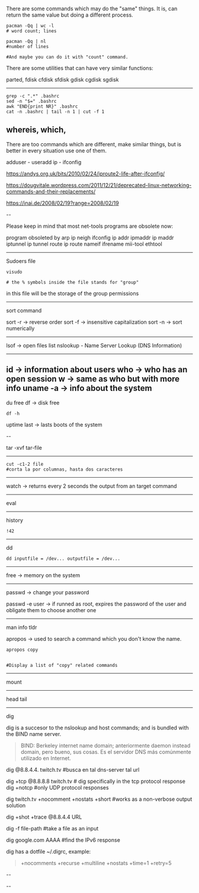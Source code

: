 There are some commands which may do the "same" things. It is,  can return the same value but doing a different process.

```
pacman -Qq | wc -l
# word count; lines

pacman -Qq | nl
#number of lines

#And maybe you can do it with "count" command.

```

There are some utilities that can have very similar functions:

parted,
fdisk cfdisk sfdisk
gdisk cgdisk sgdisk

---

```
grep -c ".*" .bashrc
sed -n "$=" .bashrc
awk "END{print NR}" .bashrc
cat -n .bashrc | tail -n 1 | cut -f 1
```

whereis, which,
---


There are too commands which are different, make similar things, but is better in every situation use one of them.

adduser - useradd
ip - ifconfig

https://andys.org.uk/bits/2010/02/24/iproute2-life-after-ifconfig/

https://dougvitale.wordpress.com/2011/12/21/deprecated-linux-networking-commands-and-their-replacements/

https://inai.de/2008/02/19?range=2008/02/19

--

Please keep in mind that most net-tools programs are obsolete now:

program   obsoleted by
arp       ip neigh
ifconfig  ip addr
ipmaddr   ip maddr
iptunnel  ip tunnel
route     ip route
nameif    ifrename
mii-tool  ethtool
 

---
Sudoers file

```
visudo

# the % symbols inside the file stands for "group"
```

in this file will be the storage of the group permissions

----------

sort command 

sort -r -> reverse order
sort -f -> insensitive capitalization
sort -n -> sort numerically

-----

lsof -> open files list
nslookup - Name Server Lookup (DNS Information)

-----

id -> information about users
who -> who has an open session
w -> same as who but with more info
uname -a -> info about the system
---
du
free
df -> disk free
```
df -h
```
uptime
last -> lasts boots of the system

--

tar -xvf tar-file

---

```
cut -c1-2 file
#corta la por columnas, hasta dos caracteres
```

----

watch -> returns every 2 seconds the output from an target command

---
eval

---

history

```
!42
```

---

dd

```
dd inputfile = /dev... outputfile = /dev...
```
---

free -> memory on the system

----

passwd -> change your password

passwd -e user -> if runned as root, expires the password of the user and obligate them to choose another one

----

man
info
tldr

apropos -> used to search a command which you don't know the name.

```
apropos copy


#Display a list of "copy" related commands
```
---

mount

---

head
tail

---

dig

dig is a succesor to the nslookup and host commands; and is bundled with the BIND name server.

> BIND: Berkeley internet name domain; anteriormente daemon instead domain, pero bueno, sus cosas. Es el servidor DNS más comúnmente utilizado en Internet.

dig @8.8.4.4. twitch.tv #busca en tal dns-server tal url


dig +tcp @8.8.8.8 twitch.tv # dig specifically in the tcp protocol response
dig +notcp #only UDP protocol responses

dig twitch.tv +nocomment +nostats +short #works as a non-verbose output solution

dig +shot +trace @8.8.4.4 URL

dig -f file-path #take a file as an input

dig google.com AAAA #find the IPv6 response

dig has a dotfile ~/.digrc, example:

> +nocomments +recurse +multiline +nostats +time=1 +retry=5

--



--





